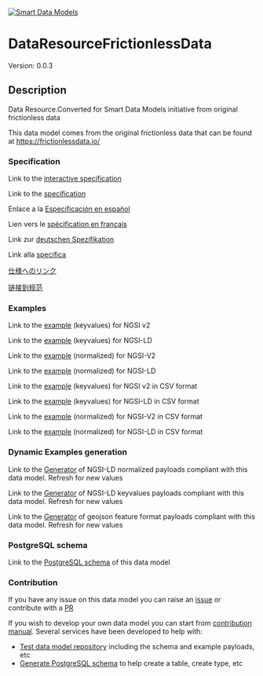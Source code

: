 [![Smart Data Models](https://smartdatamodels.org/wp-content/uploads/2022/01/SmartDataModels_logo.png "Logo")](https://smartdatamodels.org)
# DataResourceFrictionlessData
Version: 0.0.3

## Description 

Data Resource.Converted for Smart Data Models initiative from original frictionless data

This data model comes from the original frictionless data that can be found at https://frictionlessdata.io/
### Specification

Link to the [interactive specification](https://swagger.lab.fiware.org/?url=https://smart-data-models.github.io/dataModel.FrictionlessData/DataResourceFrictionlessData/swagger.yaml)

Link to the [specification](https://github.com/smart-data-models/dataModel.FrictionlessData/blob/master/DataResourceFrictionlessData/doc/spec.md)

Enlace a la [Especificación en español](https://github.com/smart-data-models/dataModel.FrictionlessData/blob/master/DataResourceFrictionlessData/doc/spec_ES.md)

Lien vers le [spécification en français](https://github.com/smart-data-models/dataModel.FrictionlessData/blob/master/DataResourceFrictionlessData/doc/spec_FR.md)

Link zur [deutschen Spezifikation](https://github.com/smart-data-models/dataModel.FrictionlessData/blob/master/DataResourceFrictionlessData/doc/spec_DE.md)

Link alla [specifica](https://github.com/smart-data-models/dataModel.FrictionlessData/blob/master/DataResourceFrictionlessData/doc/spec_IT.md)

[仕様へのリンク](https://github.com/smart-data-models/dataModel.FrictionlessData/blob/master/DataResourceFrictionlessData/doc/spec_JA.md)

[链接到规范](https://github.com/smart-data-models/dataModel.FrictionlessData/blob/master/DataResourceFrictionlessData/doc/spec_ZH.md)
### Examples

Link to the [example](https://smart-data-models.github.io/dataModel.FrictionlessData/DataResourceFrictionlessData/examples/example.json) (keyvalues) for NGSI v2

Link to the [example](https://smart-data-models.github.io/dataModel.FrictionlessData/DataResourceFrictionlessData/examples/example.jsonld) (keyvalues) for NGSI-LD

Link to the [example](https://smart-data-models.github.io/dataModel.FrictionlessData/DataResourceFrictionlessData/examples/example-normalized.json) (normalized) for NGSI-V2

Link to the [example](https://smart-data-models.github.io/dataModel.FrictionlessData/DataResourceFrictionlessData/examples/example-normalized.jsonld) (normalized) for NGSI-LD

Link to the [example](https://github.com/smart-data-models/dataModel.FrictionlessData/blob/master/DataResourceFrictionlessData/examples/example.json.csv) (keyvalues) for NGSI v2 in CSV format

Link to the [example](https://github.com/smart-data-models/dataModel.FrictionlessData/blob/master/DataResourceFrictionlessData/examples/example.jsonld.csv) (keyvalues) for NGSI-LD in CSV format

Link to the [example](https://github.com/smart-data-models/dataModel.FrictionlessData/blob/master/DataResourceFrictionlessData/examples/example-normalized.json.csv) (normalized) for NGSI-V2 in CSV format

Link to the [example](https://github.com/smart-data-models/dataModel.FrictionlessData/blob/master/DataResourceFrictionlessData/examples/example-normalized.jsonld.csv) (normalized) for NGSI-LD in CSV format
### Dynamic Examples generation

Link to the [Generator](https://smartdatamodels.org/extra/ngsi-ld_generator.php?schemaUrl=https://raw.githubusercontent.com/smart-data-models/dataModel.FrictionlessData/master/DataResourceFrictionlessData/schema.json&email=info@smartdatamodels.org) of NGSI-LD normalized payloads compliant with this data model. Refresh for new values

Link to the [Generator](https://smartdatamodels.org/extra/ngsi-ld_generator_keyvalues.php?schemaUrl=https://raw.githubusercontent.com/smart-data-models/dataModel.FrictionlessData/master/DataResourceFrictionlessData/schema.json&email=info@smartdatamodels.org) of NGSI-LD keyvalues payloads compliant with this data model. Refresh for new values

Link to the [Generator](https://smartdatamodels.org/extra/geojson_features_generator.php?schemaUrl=https://raw.githubusercontent.com/smart-data-models/dataModel.FrictionlessData/master/DataResourceFrictionlessData/schema.json&email=info@smartdatamodels.org) of geojson feature format payloads compliant with this data model. Refresh for new values
### PostgreSQL schema

Link to the [PostgreSQL schema](https://github.com/smart-data-models/dataModel.FrictionlessData/blob/master/DataResourceFrictionlessData/schema.sql) of this data model
### Contribution

 If you have any issue on this data model you can raise an [issue](https://github.com/smart-data-models/dataModel.FrictionlessData/issues)  or contribute with a [PR](https://github.com/smart-data-models/dataModel.FrictionlessData/pulls)

 If you wish to develop your own data model you can start from [contribution manual](https://bit.ly/contribution_manual). Several services have been developed to help with: 
 - [Test data model repository](https://smartdatamodels.org/index.php/data-models-contribution-api/) including the schema and example payloads, etc
 - [Generate PostgreSQL schema](https://smartdatamodels.org/index.php/sql-service/) to help create a table, create type, etc